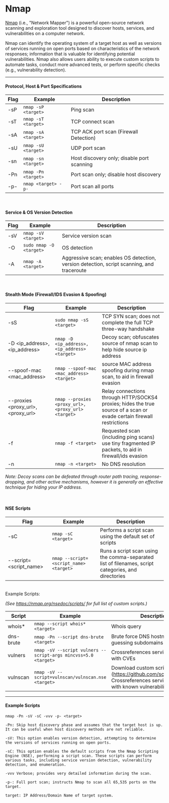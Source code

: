 # Nmap

[Nmap](https://nmap.org/) (i.e., "Network Mapper") is a powerful open-source network scanning and exploration tool designed to discover hosts, services, and vulnerabilities on a computer network.

Nmap can identify the operating system of a target host as well as versions of services running on open ports based on characteristics of the network responses; information that is valuable for identifying potential vulnerabilities.
Nmap also allows users ability to execute custom scripts to automate tasks, conduct more advanced tests, or perform specific checks (e.g., vulnerability detection).

<hr>

#### Protocol, Host & Port Specifications 
| Flag | Example | Description |
| - | - | - |
| -sP | `nmap -sP <target>` | Ping scan |
| -sT | `nmap -sT <target>` | TCP connect scan |
| -sA | `nmap -sA <target>` | TCP ACK port scan (Firewall Detection) |
| -sU | `nmap -sU <target>` | UDP port scan |
| -sn | `nmap -sn <target>` | Host discovery only; disable port scanning |
| -Pn | `nmap -Pn <target>` | Port scan only; disable host discovery |
| -p- | `nmap <target> -p- ` | Port scan all ports |

<br>

#### Service & OS Version Detection
| Flag | Example | Description |
| - | - | - |
| -sV | `nmap -sV <target>` | Service version scan | 
| -O | `sudo nmap -O <target>` | OS detection | 
| -A | `nmap -A <target>` | Aggressive scan; enables OS detection, version detection, script scanning, and traceroute | 

<br>

#### Stealth Mode (Firewall/IDS Evasion & Spoofing)

| Flag | Example | Description |
| - | - | - |
| -sS | `sudo nmap -sS <target>` | TCP SYN scan; does not complete the full TCP three-way handshake |
| -D <ip_address>,<ip_address>| `nmap -D <ip_address>,<ip_address> <target>` | Decoy scan; obfuscates source of nmap scan to help hide source ip address | 
| --spoof-mac <mac_address> | `nmap --spoof-mac <mac_address> <target>` | source MAC address spoofing during nmap scan, to aid in firewall evasion |
| --proxies <proxy_url>,<proxy_url> | `nmap --proxies <proxy_url>,<proxy_url> <target>` | Relay connections through HTTP/SOCKS4 proxies; hides the true source of a scan or evade certain firewall restrictions |
| -f | `nmap -f <target>` | Requested scan (including ping scans) use tiny fragmented IP packets, to aid in firewall/ids evasion
| -n | `nmap -n <target>` | No DNS resolution |

*Note: Decoy scans can be defeated through router path tracing, response-dropping, and other active mechanisms, however it is generally an effective technique for hiding your IP address.*

<br>

#### NSE Scripts
| Flag | Example | Description |
| - | - | - |
| -sC | `nmap -sC <target>` | Performs a script scan using the default set of scripts |
| --script=<script_name> | `nmap --script=<script_name> <target>` | Runs a script scan using the comma-separated list of filenames, script categories, and directories |

<br>
Example Scripts: 

*(See https://nmap.org/nsedoc/scripts/ for full list of custom scripts.)*

| Script | Example | Description | 
| - | - | - |
| whois* |  `nmap --script whois* <target>` | Whois query |
| dns-brute | `nmap -Pn --script dns-brute <target>` | Brute force DNS hostnames guessing subdomains |
| vulners | `nmap -sV --script vulners --script-args mincvss=5.0 <target>` | Crossreferences service versions with CVEs |
| vulnscan | `nmap -sV --script=vulnscan/vulnscan.nse <target>` | Download custom script (https://github.com/scipag/vulscan); Crossreferences service versions with known vulnerabilities | 

<hr> 

#### Example Scripts 

```
nmap -Pn -sV -sC -vvv -p- <target>

-Pn: Skip host discovery phase and assumes that the target host is up. It can be useful when host discovery methods are not reliable.

-sV: This option enables version detection, attempting to determine the versions of services running on open ports.

-sC: This option enables the default scripts from the Nmap Scripting Engine (NSE), performing a script scan. These scripts can perform various tasks, including service version detection, vulnerability detection, and enumeration.

-vvv Verbose; provides very detailed information during the scan.

-p-: Full port scan; instructs Nmap to scan all 65,535 ports on the target. 

target: IP Address/Domain Name of target system.
```
